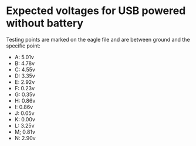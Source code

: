 # Expected voltages for USB powered without battery

Testing points are marked on the eagle file and are between ground and the specific point:

* A: 5.01v
* B: 4.78v
* C: 4.55v
* D: 3.35v
* E: 2.92v
* F: 0.23v
* G: 0.35v
* H: 0.86v
* I: 0.86v
* J: 0.05v
* K: 0.00v
* L: 3.25v
* M; 0.81v
* N: 2.90v

